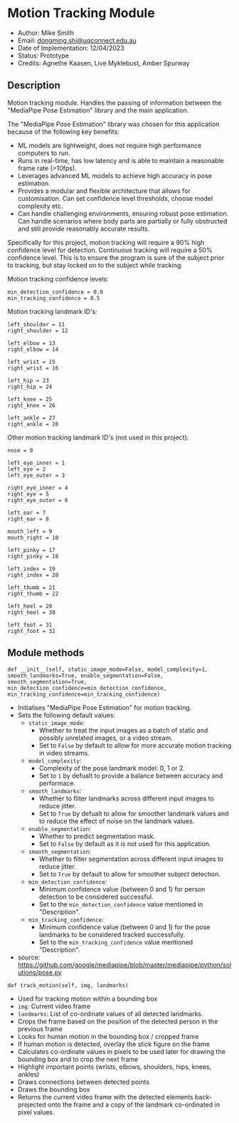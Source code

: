 # Motion Tracking Module
- Author: Mike Smith
- Email: dongming.shi@uqconnect.edu.au
- Date of Implementation: 12/04/2023
- Status: Prototype
- Credits: Agnethe Kaasen, Live Myklebust, Amber Spurway

## Description

Motion tracking module. Handles the passing of information between the "MediaPipe Pose Estimation" library and the main application.

The "MediaPipe Pose Estimation" library was chosen for this application because of the following key benefits:
- ML models are lightweight, does not require high performance computers to run.
- Runs in real-time, has low latency and is able to maintain a reasonable frame rate (>10fps).
- Leverages advanced ML models to achieve high accuracy in pose estimation.
- Provides a modular and flexible architecture that allows for customisation. Can set confidence level thresholds, choose model complexity etc.
- Can handle challenging environments, ensuring robust pose estimation. Can handle scenarios where body parts are partially or fully obstructed and still provide reasonably accurate results.

Specifically for this project, motion tracking will require a 90% high confidence level for detection. Continuous tracking will require a 50% confidence level. This is to ensure the program is sure of the subject prior to tracking, but stay locked on to the subject while tracking.

Motion tracking confidence levels:
```
min_detection_confidence = 0.9
min_tracking_confidence = 0.5
```

Motion tracking landmark ID's:
```
left_shoulder = 11
right_shoulder = 12

left_elbow = 13
right_elbow = 14

left_wrist = 15
right_wrist = 16

left_hip = 23
right_hip = 24

left_knee = 25
right_knee = 26

left_ankle = 27
right_ankle = 28
```

Other motion tracking landmark ID's (not used in this project):
```
nose = 0

left_eye_inner = 1
left_eye = 2
left_eye_outer = 3

right_eye_inner = 4
right_eye = 5
right_eye_outer = 6

left_ear = 7
right_ear = 8

mouth_left = 9
mouth_right = 10

left_pinky = 17
right_pinky = 18

left_index = 19
right_index = 20

left_thumb = 21
right_thumb = 22

left_heel = 29
right_heel = 30

left_foot = 31
right_foot = 32
```

## Module methods

`def __init__(self,
        static_image_mode=False,
        model_complexity=1,
        smooth_landmarks=True,
        enable_segmentation=False,
        smooth_segmentation=True,
        min_detection_confidence=min_detection_confidence,
        min_tracking_confidence=min_tracking_confidence)`
- Initialises "MediaPipe Pose Estimation" for motion tracking.
- Sets the following default values:
    - `static_image_mode`: 
        - Whether to treat the input images as a batch of static and possibly unrelated images, or a video stream.
        - Set to `False` by default to allow for more accurate motion tracking in video streams.
    - `model_complexity`: 
        - Complexity of the pose landmark model: 0, 1 or 2.
        - Set to `1` by defualt to provide a balance between accuracy and performace.
    - `smooth_landmarks`:
        - Whether to filter landmarks across different input images to reduce jitter.
        - Set to `True` by defualt to allow for smoother landmark values and to reduce the effect of noise on the landmark values.
    - `enable_segmentation`: 
        - Whether to predict segmentation mask.
        - Set to `False` by default as it is not used for this application.
    - `smooth_segmentation`: 
        - Whether to filter segmentation across different input images to reduce jitter.
        - Set to `True` by default to allow for smoother subject detection.
    - `min_detection_confidence`: 
        - Minimum confidence value (between 0 and 1) for person detection to be considered successful.
        - Set to the `min_detection_confidence` value mentioned in "Description".
    - `min_tracking_confidence`: 
        - Minimum confidence value (between 0 and 1) for the pose landmarks to be considered tracked successfully.
        - Set to the `min_tracking_confidence` value mentioned "Description".
- source: https://github.com/google/mediapipe/blob/master/mediapipe/python/solutions/pose.py

`def track_motion(self, img, landmarks)`
- Used for tracking motion within a bounding box
- `img`: Current video frame
- `landmarks`: List of co-ordinate values of all detected landmarks.
- Crops the frame based on the position of the detected person in the previous frame
- Looks for human motion in the bounding box / cropped frame
- If human motion is detected, overlay the stick figure on the frame
- Calculates co-ordinate values in pixels to be used later for drawing the bounding box and to crop the next frame
- Highlight important points (wrists, elbows, shoulders, hips, knees, ankles)
- Draws connections between detected points
- Draws the bounding box
- Returns the current video frame with the detected elements back-projected onto the frame and a copy of the landmark co-ordinated in pixel values.